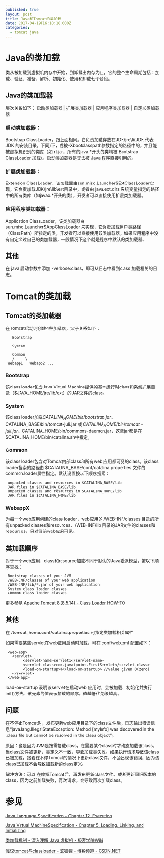 ```yaml
---
published: true
layout: post
title: Java和Tomcat的类加载
date: 2017-04-19T16:18:18.000Z
categories:
  - tomcat java
---
```

# Java的类加载
类从被加载到虚拟机内存中开始，到卸载出内存为止，它的整个生命周期包括：加载、验证、准备、解析、初始化、使用和卸载七个阶段。

## Java的类加载器
层次关系如下：
     启动类加载器
             |
     扩展类加载器
             |
     应用程序类加载器
             |
     自定义类加载器

### 启动类加载器：
Bootstrap ClassLoader，跟上面相同。它负责加载存放在JDK\jre\li(JDK 代表 JDK 的安装目录，下同)下，或被-Xbootclasspath参数指定的路径中的，并且能被虚拟机识别的类库（如 rt.jar，所有的java.*开头的类均被 Bootstrap ClassLoader 加载）。启动类加载器是无法被 Java 程序直接引用的。
### 扩展类加载器：
Extension ClassLoader，该加载器由sun.misc.Launcher$ExtClassLoader实现，它负责加载JDK\jre\lib\ext目录中，或者由 java.ext.dirs 系统变量指定的路径中的所有类库（如javax.*开头的类），开发者可以直接使用扩展类加载器。
### 应用程序类加载器：
Application ClassLoader，该类加载器由 sun.misc.Launcher$AppClassLoader 来实现，它负责加载用户类路径（ClassPath）所指定的类，开发者可以直接使用该类加载器，如果应用程序中没有自定义过自己的类加载器，一般情况下这个就是程序中默认的类加载器。

## 其他
在 java 启动参数中添加 -verbose:class，即可从日志中看到class 加载相关的日志。

# Tomcat的类加载
## Tomcat的类加载器
在Tomcat启动时创建4种加载器，父子关系如下：

       Bootstrap
          |
       System
          |
       Common
       /     \
     Webapp1   Webapp2 ...

### Bootstrap
该class loader包含Java Virtual Machine提供的基本运行时class和系统扩展目录（$JAVA_HOME/jre/lib/ext）的JAR文件的class。
### System
该class loader加载$CATALINA_HOME/bin/bootstrap.jar、$CATALINA_BASE/bin/tomcat-juli.jar 或 $CATALINA_HOME/bin/tomcat-juli.jar、$CATALINA_HOME/bin/commons-daemon.jar，这些jar都是在$CATALINA_HOME/bin/catalina.sh中指定。
### Common
该class loader包含对Tomcat内部class和所有web 应用都可见的class。该class loader搜索的路径由 $CATALINA_BASE/conf/catalina.properties 文件的 common.loader属性指定。默认设置按以下顺序搜索：

     unpacked classes and resources in $CATALINA_BASE/lib
     JAR files in $CATALINA_BASE/lib
     unpacked classes and resources in $CATALINA_HOME/lib
     JAR files in $CATALINA_HOME/lib
### WebappX
为每一个web应用创建的class loader，web应用的 /WEB-INF/classes 目录的所有unpacked classes和resources、/WEB-INF/lib 目录的JAR文件的classes和resources，只对当前web应用可见。

## 类加载顺序
对于一个web应用，class和resource加载不同于默认的Java委派模型，按以下顺序查找：

     Bootstrap classes of your JVM
     /WEB-INF/classes of your web application
     /WEB-INF/lib/*.jar of your web application
     System class loader classes
     Common class loader classes

更多参见 [Apache Tomcat 8 (8.5.14) - Class Loader HOW-TO](https://tomcat.apache.org/tomcat-8.5-doc/class-loader-howto.html)

## 其他
在 /tomcat_home/conf/catalina.properties   可指定类加载相关属性

如果需要某些servlet在web应用启动时加载，可在 conf/web.xml 配置如下：

     <web-app>  
       <servlet>  
            <servlet-name>servlet1</servlet-name>  
            <servlet-class>com.javatpoint.FirstServlet</servlet-class>  
            <load-on-startup>0</load-on-startup> //value given 0(zero)
       </servlet>
     </web-app>

load-on-startup 表明该servlet在启动web 应用时，会被加载、初始化并执行init()方法。该元素的值表示加载的顺序。值越低优先级越高。

## 问题
在不停止Tomcat时，发布更新web应用目录下的class文件后，日志输出错误信息“java.lang.IllegalStateException: Method [myInfo] was discovered in the .class file but cannot be resolved in the class object”。

原因：这是因为JVM是按需加载class，在需要某个class时才动态加载该class，当class文件被更新，类定义不一致，导致加载类失败。如果执行请求导致该class已被加载，接着在不停Tomcat的情况下更新class文件，不会出现该错误。因为该class已加载不会导致加载新的class定义。

解决方法：可以 在停掉Tomcat后，再发布更新class文件。或者更新回旧版本的class，因为之前加载失败，再次请求，会导致再次加载class。

# 参见
[Java Language Specification - Chapter 12. Execution](http://docs.oracle.com/javase/specs/jls/se8/html/jls-12.html#jls-12.2)

[Java Virtual MachineSpecification - Chapter 5. Loading, Linking, and Initializing](https://docs.oracle.com/javase/specs/jvms/se8/html/jvms-5.html#jvms-5.3)

[类加载机制 - 深入理解 Java 虚拟机 - 极客学院Wiki](http://wiki.jikexueyuan.com/project/java-vm/class-loading-mechanism.html)

[浅议tomcat与classloader - 笨狐狸 - 博客频道 - CSDN.NET](http://blog.csdn.net/liweisnake/article/details/8470285)
